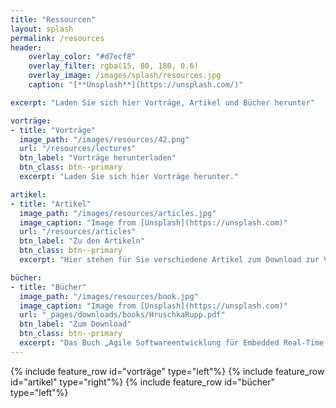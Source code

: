 ```yaml
---
title: "Ressourcen"
layout: splash
permalink: /resources
header:
    overlay_color: "#d7ecf8"
    overlay_filter: rgba(15, 80, 180, 0.6)
    overlay_image: /images/splash/resources.jpg
    caption: "[**Unsplash**](https://unsplash.com/)"

excerpt: "Laden Sie sich hier Vorträge, Artikel und Bücher herunter"

vorträge:
- title: "Vorträge"
  image_path: "/images/resources/42.png"
  url: "/resources/lectures"
  btn_label: "Vorträge herunterladen"
  btn_class: btn--primary
  excerpt: "Laden Sie sich hier Vorträge herunter."

artikel:
- title: "Artikel"
  image_path: "/images/resources/articles.jpg"
  image_caption: "Image from [Unsplash](https://unsplash.com)"
  url: "/resources/articles"
  btn_label: "Zu den Artikeln"
  btn_class: btn--primary
  excerpt: "Hier stehen für Sie verschiedene Artikel zum Download zur Verfügung."

bücher:
- title: "Bücher"
  image_path: "/images/resources/book.jpg"
  image_caption: "Image from [Unsplash](https://unsplash.com)"
  url: "_pages/downloads/books/HruschkaRupp.pdf"
  btn_label: "Zum Download"
  btn_class: btn--primary
  excerpt: "Das Buch „Agile Softwareentwicklung für Embedded Real-Time Systems mit der UML“ ist leider nicht mehr im Handel erhältlich. Deshalb hier als Gratis-Download"
---
```


{% include feature_row id="vorträge" type="left"%}
{% include feature_row id="artikel" type="right"%}
{% include feature_row id="bücher" type="left"%}